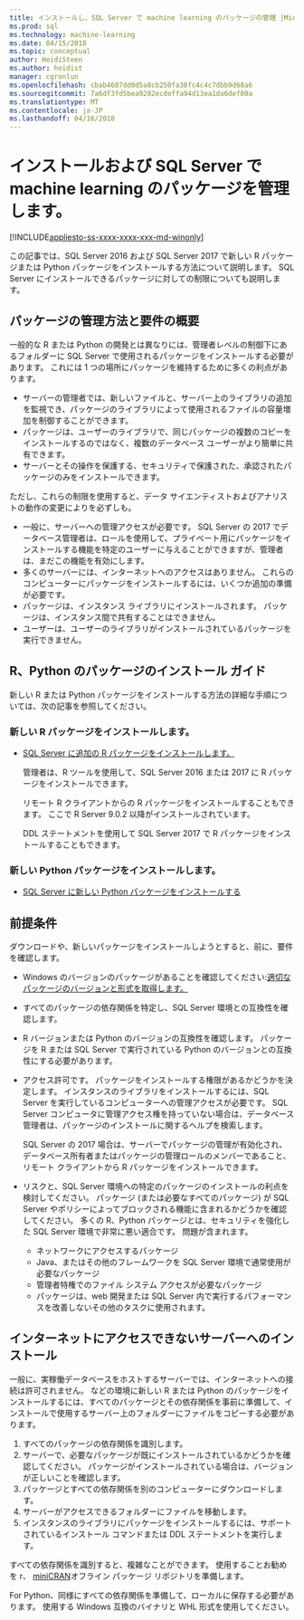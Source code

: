 ```yaml
---
title: インストールし、SQL Server で machine learning のパッケージの管理 |Microsoft ドキュメント
ms.prod: sql
ms.technology: machine-learning
ms.date: 04/15/2018
ms.topic: conceptual
author: HeidiSteen
ms.author: heidist
manager: cgronlun
ms.openlocfilehash: cbab4687dd0d5a8cb250fa38fc4c4c7dbb9d68a6
ms.sourcegitcommit: 7a6df3fd5bea9282ecdeffa94d13ea1da6def80a
ms.translationtype: MT
ms.contentlocale: ja-JP
ms.lasthandoff: 04/16/2018
---
```

# <a name="install-and-manage-machine-learning-packages-in-sql-server"></a>インストールおよび SQL Server で machine learning のパッケージを管理します。
[!INCLUDE[appliesto-ss-xxxx-xxxx-xxx-md-winonly](../../includes/appliesto-ss-xxxx-xxxx-xxx-md-winonly.md)]

この記事では、SQL Server 2016 および SQL Server 2017 で新しい R パッケージまたは Python パッケージをインストールする方法について説明します。 SQL Server にインストールできるパッケージに対しての制限についても説明します。

## <a name="overview-of-package-management-methods-and-requirements"></a>パッケージの管理方法と要件の概要

一般的な R または Python の開発とは異なりには、管理者レベルの制御下にあるフォルダーに SQL Server で使用されるパッケージをインストールする必要があります。 これには 1 つの場所にパッケージを維持するために多くの利点があります。

+ サーバーの管理者では、新しいファイルと、サーバー上のライブラリの追加を監視でき、パッケージのライブラリによって使用されるファイルの容量増加を制御することができます。 
+ パッケージは、ユーザーのライブラリで、同じパッケージの複数のコピーをインストールするのではなく、複数のデータベース ユーザーがより簡単に共有できます。
+ サーバーとその操作を保護する、セキュリティで保護された、承認されたパッケージのみをインストールできます。

ただし、これらの制限を使用すると、データ サイエンティストおよびアナリストの動作の変更によりを必ずしも。

+ 一般に、サーバーへの管理アクセスが必要です。 SQL Server の 2017 でデータベース管理者は、ロールを使用して、プライベート用にパッケージをインストールする機能を特定のユーザーに与えることができますが、管理者は、まだこの機能を有効にします。
+ 多くのサーバーには、インターネットへのアクセスはありません。 これらのコンピューターにパッケージをインストールするには、いくつか追加の準備が必要です。
+ パッケージは、インスタンス ライブラリにインストールされます。 パッケージは、インスタンス間で共有することはできません。
+ ユーザーは、ユーザーのライブラリがインストールされているパッケージを実行できません。

## <a name="package-installation-guides-for-r-or-python"></a>R、Python のパッケージのインストール ガイド

新しい R または Python パッケージをインストールする方法の詳細な手順については、次の記事を参照してください。 

### <a name="install-new-r-packages"></a>新しい R パッケージをインストールします。

+ [SQL Server に追加の R パッケージをインストールします。](install-additional-r-packages-on-sql-server.md)

    管理者は、R ツールを使用して、SQL Server 2016 または 2017 に R パッケージをインストールできます。

    リモート R クライアントからの R パッケージをインストールすることもできます。 ここで R Server 9.0.2 以降がインストールされています。

    DDL ステートメントを使用して SQL Server 2017 で R パッケージをインストールすることもできます。

### <a name="install-new-python-packages"></a>新しい Python パッケージをインストールします。

+ [SQL Server に新しい Python パッケージをインストールする](../python/install-additional-python-packages-on-sql-server.md)

## <a name="prerequisites"></a>前提条件

ダウンロードや、新しいパッケージをインストールしようとすると、前に、要件を確認します。

+ Windows のバージョンのパッケージがあることを確認してください:[適切なパッケージのバージョンと形式を取得します。](#packageVersion)

+ すべてのパッケージの依存関係を特定し、SQL Server 環境との互換性を確認します。

+ R バージョンまたは Python のバージョンの互換性を確認します。 パッケージを R または SQL Server で実行されている Python のバージョンとの互換性にする必要があります。

+ アクセス許可です。 パッケージをインストールする権限があるかどうかを決定します。 インスタンスのライブラリをインストールするには、SQL Server を実行しているコンピューターへの管理アクセスが必要です。 SQL Server コンピュータに管理アクセス権を持っていない場合は、データベース管理者は、パッケージのインストールに関するヘルプを検索します。

    SQL Server の 2017 場合は、サーバーでパッケージの管理が有効化され、データベース所有者またはパッケージの管理ロールのメンバーであること、リモート クライアントから R パッケージをインストールできます。

+ リスクと、SQL Server 環境への特定のパッケージのインストールの利点を検討してください。 パッケージ (または必要なすべてのパッケージ) が SQL Server やポリシーによってブロックされる機能に含まれるかどうかを確認してください。 多くの R、Python パッケージとは、セキュリティを強化した SQL Server 環境で非常に悪い適合です。 問題が含まれます。

    - ネットワークにアクセスするパッケージ
    - Java、またはその他のフレームワークを SQL Server 環境で通常使用が必要なパッケージ
    - 管理者特権でのファイル システム アクセスが必要なパッケージ
    - パッケージは、web 開発または SQL Server 内で実行するパフォーマンスを改善しないその他のタスクに使用されます。

## <a name="installation-on-servers-with-no-internet-access"></a>インターネットにアクセスできないサーバーへのインストール

一般に、実稼働データベースをホストするサーバーでは、インターネットへの接続は許可されません。 などの環境に新しい R または Python のパッケージをインストールするには、すべてのパッケージとその依存関係を事前に準備して、インストールで使用するサーバー上のフォルダーにファイルをコピーする必要があります。

1. すべてのパッケージの依存関係を識別します。 
2. サーバーで、必要なパッケージが既にインストールされているかどうかを確認してください。 パッケージがインストールされている場合は、バージョンが正しいことを確認します。
3. パッケージとすべての依存関係を別のコンピューターにダウンロードします。
4. サーバーがアクセスできるフォルダーにファイルを移動します。
5. インスタンスのライブラリにパッケージをインストールするには、サポートされているインストール コマンドまたは DDL ステートメントを実行します。

すべての依存関係を識別すると、複雑なことができます。 使用することお勧めを r、 [miniCRAN](create-a-local-package-repository-using-minicran.md)オフライン パッケージ リポジトリを準備します。

For Python、同様にすべての依存関係を準備して、ローカルに保存する必要があります。 使用する Windows 互換のバイナリと WHL 形式を使用してください。
